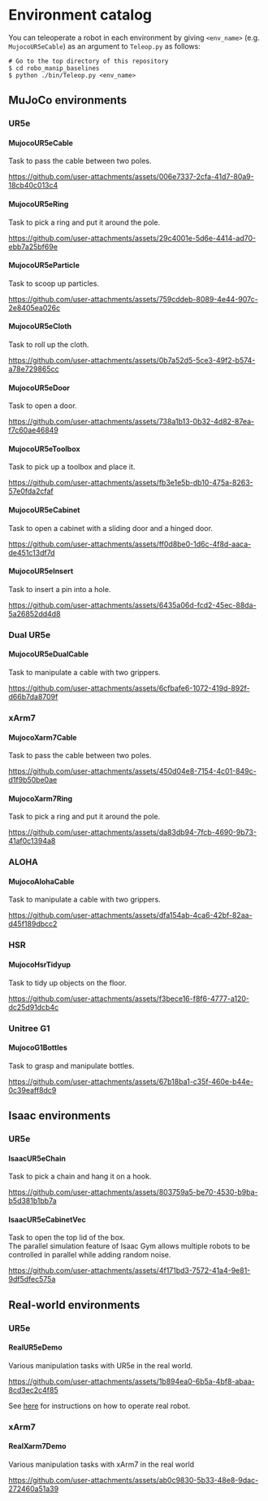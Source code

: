 # Environment catalog

You can teleoperate a robot in each environment by giving `<env_name>` (e.g. `MujocoUR5eCable`) as an argument to `Teleop.py` as follows:
```console
# Go to the top directory of this repository
$ cd robo_manip_baselines
$ python ./bin/Teleop.py <env_name>
```

## MuJoCo environments
### UR5e
#### MujocoUR5eCable
Task to pass the cable between two poles.

https://github.com/user-attachments/assets/006e7337-2cfa-41d7-80a9-18cb40c013c4

#### MujocoUR5eRing
Task to pick a ring and put it around the pole.

https://github.com/user-attachments/assets/29c4001e-5d6e-4414-ad70-ebb7a25bf69e

#### MujocoUR5eParticle
Task to scoop up particles.

https://github.com/user-attachments/assets/759cddeb-8089-4e44-907c-2e8405ea026c

#### MujocoUR5eCloth
Task to roll up the cloth.

https://github.com/user-attachments/assets/0b7a52d5-5ce3-49f2-b574-a78e729865cc

#### MujocoUR5eDoor
Task to open a door.

https://github.com/user-attachments/assets/738a1b13-0b32-4d82-87ea-f7c60ae46849

#### MujocoUR5eToolbox
Task to pick up a toolbox and place it.

https://github.com/user-attachments/assets/fb3e1e5b-db10-475a-8263-57e0fda2cfaf

#### MujocoUR5eCabinet
Task to open a cabinet with a sliding door and a hinged door.

https://github.com/user-attachments/assets/ff0d8be0-1d6c-4f8d-aaca-de451c13df7d

#### MujocoUR5eInsert
Task to insert a pin into a hole.

https://github.com/user-attachments/assets/6435a06d-fcd2-45ec-88da-5a26852dd4d8

### Dual UR5e
#### MujocoUR5eDualCable
Task to manipulate a cable with two grippers.

https://github.com/user-attachments/assets/6cfbafe6-1072-419d-892f-d66b7da8709f

### xArm7
#### MujocoXarm7Cable
Task to pass the cable between two poles.

https://github.com/user-attachments/assets/450d04e8-7154-4c01-849c-d1f9b50be0ae

#### MujocoXarm7Ring
Task to pick a ring and put it around the pole.

https://github.com/user-attachments/assets/da83db94-7fcb-4690-9b73-41af0c1394a8

### ALOHA
#### MujocoAlohaCable
Task to manipulate a cable with two grippers.

https://github.com/user-attachments/assets/dfa154ab-4ca6-42bf-82aa-d45f189dbcc2

### HSR
#### MujocoHsrTidyup
Task to tidy up objects on the floor.

https://github.com/user-attachments/assets/f3bece16-f8f6-4777-a120-dc25d91dcb4c

### Unitree G1
#### MujocoG1Bottles
Task to grasp and manipulate bottles.

https://github.com/user-attachments/assets/67b18ba1-c35f-460e-b44e-0c39eaff8dc9

## Isaac environments
### UR5e
#### IsaacUR5eChain
Task to pick a chain and hang it on a hook.

https://github.com/user-attachments/assets/803759a5-be70-4530-b9ba-b5d381b1bb7a

#### IsaacUR5eCabinetVec
Task to open the top lid of the box.  
The parallel simulation feature of Isaac Gym allows multiple robots to be controlled in parallel while adding random noise.

https://github.com/user-attachments/assets/4f171bd3-7572-41a4-9e81-9df5dfec575a

## Real-world environments
### UR5e
#### RealUR5eDemo
Various manipulation tasks with UR5e in the real world.

https://github.com/user-attachments/assets/1b894ea0-6b5a-4bf8-abaa-8cd3ec2c4f85

See [here](./real_ur5e.md) for instructions on how to operate real robot.

### xArm7
#### RealXarm7Demo
Various manipulation tasks with xArm7 in the real world

https://github.com/user-attachments/assets/ab0c9830-5b33-48e8-9dac-272460a51a39
